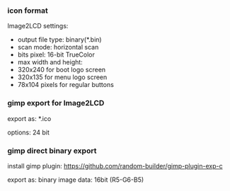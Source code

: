 
### icon format

Image2LCD settings:
* output file type: binary(*.bin)
* scan mode: horizontal scan
* bits pixel: 16-bit TrueColor
* max width and height: 
* 320x240 for boot logo screen 
* 320x135 for menu logo screen 
* 78x104 pixels for regular buttons

### gimp export for Image2LCD 

export as: *.ico

options: 24 bit

### gimp direct binary export

install gimp plugin: https://github.com/random-builder/gimp-plugin-exp-c

export as: binary image data: 16bit (R5-G6-B5)

